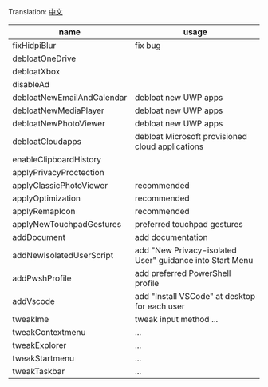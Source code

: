 Translation: [中文](./README_ZH.md)

| name                       | usage                                                    |
| -------------------------- | -------------------------------------------------------- |
| fixHidpiBlur               | fix bug                                                  |
| debloatOneDrive            |                                                          |
| debloatXbox                |                                                          |
| disableAd                  |                                                          |
| debloatNewEmailAndCalendar | debloat new UWP apps                                     |
| debloatNewMediaPlayer      | debloat new UWP apps                                     |
| debloatNewPhotoViewer      | debloat new UWP apps                                     |
| debloatCloudapps           | debloat Microsoft provisioned cloud applications         |
| enableClipboardHistory     |                                                          |
| applyPrivacyProctection    |                                                          |
| applyClassicPhotoViewer    | recommended                                              |
| applyOptimization          | recommended                                              |
| applyRemapIcon             | recommended                                              |
| applyNewTouchpadGestures   | preferred touchpad gestures                              |
| addDocument                | add documentation                                        |
| addNewIsolatedUserScript   | add "New Privacy-isolated User" guidance into Start Menu |
| addPwshProfile             | add preferred PowerShell profile                         |
| addVscode                  | add "Install VSCode" at desktop for each user            |
| tweakIme                   | tweak input method ...                                   |
| tweakContextmenu           | ...                                                      |
| tweakExplorer              | ...                                                      |
| tweakStartmenu             | ...                                                      |
| tweakTaskbar               | ...                                                      |
